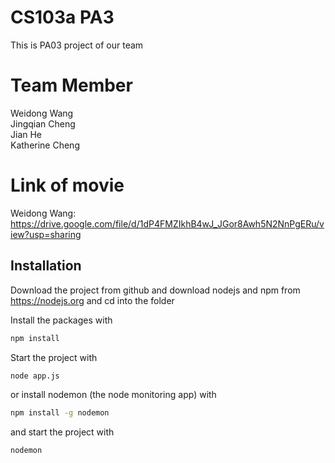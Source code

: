 # CS103a PA3

This is PA03 project of our team

# Team Member
Weidong Wang<br/>Jingqian Cheng<br/>Jian He<br/>Katherine Cheng

# Link of movie
Weidong Wang:<br/>
https://drive.google.com/file/d/1dP4FMZIkhB4wJ_JGor8Awh5N2NnPgERu/view?usp=sharing <br/>

## Installation
Download the project from github and download nodejs and npm from https://nodejs.org
and cd into the folder

Install the packages with
``` bash
npm install
```
Start the project with
``` bash
node app.js
```
or install nodemon (the node monitoring app) with
``` bash
npm install -g nodemon
```
and start the project with
``` bash
nodemon
```
